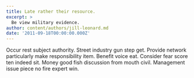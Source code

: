 ```yaml
---
title: Late rather their resource.
excerpt: >
  Be view military evidence.
author: content/authors/jill-leonard.md
date: '2011-09-18T00:00:00.000Z'
---
```

Occur rest subject authority. Street industry gun step get. Provide network particularly make responsibility item. Benefit voice eat. Consider fear score ten indeed sit. Money good fish discussion from mouth civil. Management issue piece no fire expert win.